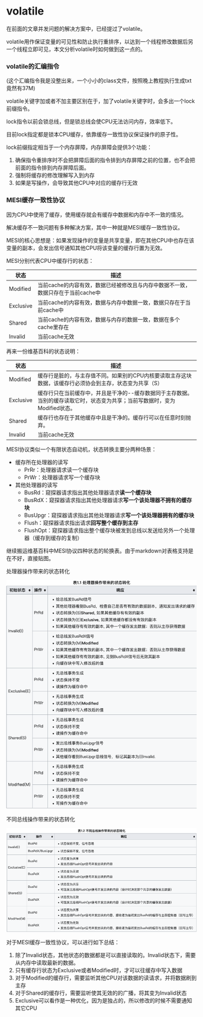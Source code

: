 # volatile

在前面的文章并发问题的解决方案中，已经提过了volatile。

volatile用作保证变量的可见性和防止执行重排序，以达到一个线程修改数据后另一个线程立即可见，本文分析volatile时如何做到这一点的。

### volatile的汇编指令

(这个汇编指令我是没整出来，一个小小的class文件，按照晚上教程执行生成txt竟然有37M)

volatile关键字加或者不加主要区别在于，加了volatile关键字时，会多出一个lock前缀指令。

lock指令以前会锁总线，但是锁总线会使CPU无法访问内存，效率低下。

目前lock指定都是锁本CPU缓存，依靠缓存一致性协议保证操作的原子性。

lock前缀指定相当于一个内存屏障，内存屏障会提供3个功能：

1. 确保指令重排序时不会把屏障后面的指令排到内存屏障之前的位置，也不会把前面的指令排到内存屏障后面。
2. 强制将缓存的修改理解写入到内存
3. 如果是写操作，会导致其他CPU中对应的缓存行无效

### MESI缓存一致性协议

因为CPU中使用了缓存，使用缓存就会有缓存中数据和内存中不一致的情况。

解决缓存不一致问题有多种解决方案，其中一种就是MESI缓存一致性协议。

MESI的核心思想是：如果发现操作的变量是共享变量，即在其他CPU中也存在该变量的副本，会发出信号通知其他CPU将该变量的缓存行置为无效。

MESI分别代表CPU中缓存行的状态：

| 状态      | 描述                                                         |
| --------- | ------------------------------------------------------------ |
| Modified  | 当前cache的内容有效，数据已经被修改且与内存中数据不一致，数据只存在于当前cache中 |
| Exclusive | 当前cache的内容有效，数据与内存中数据一致，数据只存在于当前cache中 |
| Shared    | 当前cache的内容有效，数据与内存的数据一致，数据在多个cache里存在 |
| Invalid   | 当前cache无效                                                |

再来一份维基百科的状态说明：

| 状态      | 描述                                                         |
| --------- | ------------------------------------------------------------ |
| Modified  | 缓存行是脏的，与主存值不同。如果别的CPU内核要读取主存这块数据，该缓存行必须协会到主存，状态变为共享（S） |
| Exclusive | 缓存行只在当前缓存中，并且是干净的--缓存数据同于主存数据。当别的缓存读取它时，状态变为共享；当前写数据时，变为Modified状态。 |
| Shared    | 缓存行也存在于其他缓存中且是干净的。缓存行可以在任意时刻抛弃。 |
| Invalid   | 当前cache无效                                                |

MESI协议类似一个有限状态自动机，状态转换主要分两种场景：

* 缓存所在处理器的读写
  * PrRr：处理器请求读一个缓存块
  * PrWr：处理器请求写一个缓存块
* 其他处理器的读写
  * BusRd：窥探器请求指出其他处理器请求**读一个缓存块**
  * BusRdX：窥探器请求指出其他处理器请求**写一个该处理器不拥有的缓存块**
  * BusUpgr：窥探器请求指出其他处理器请求**写一个该处理器拥有的缓存块**
  * Flush：窥探器请求指出请求**回写整个缓存到主存**
  * FlushOpt：窥探器请求指出整个缓存块被发到总线以发送给另外一个处理器（缓存到缓存的复制）

继续搬运维基百科中MESI协议四种状态的轮换表。由于markdown对表格支持是在不好，直接贴图。

处理器操作带来的状态转化

![MESI-1](../img/MESI-1.png)

不同总线操作带来的状态转化

![MESI-2](../img/MESI-2.png)

对于MESI缓存一致性协议，可以进行如下总结：

1. 除了Invalid状态，其他状态的数据都是可以直接读取的。Invalid状态下，需要从内存中读取最新的数据。
2. 只有缓存行状态为Exclusive或者Modified时，才可以往缓存中写入数据
3. 对于Modified的缓存行，需要监听其他CPU对该数据的读请求，并将数据刷到主存
4. 对于Shared的缓存行，需要监听使其无效的的广播，将其变为Invalid状态
5. Exclusive可以看作是一种优化，因为是独占的，所以修改的时候不需要通知其它CPU

